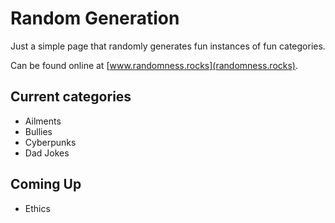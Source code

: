 # Random Generation

Just a simple page that randomly generates fun instances of fun categories.

Can be found online at [www.randomness.rocks](randomness.rocks).

## Current categories

- Ailments
- Bullies
- Cyberpunks
- Dad Jokes

## Coming Up

- Ethics

